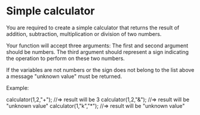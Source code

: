 # Simple calculator

You are required to create a simple calculator that returns the result of addition, subtraction, multiplication or division of two numbers.

Your function will accept three arguments:
The first and second argument should be numbers.
The third argument should represent a sign indicating the operation to perform on these two numbers.

If the variables are not numbers or the sign does not belong to the list above a message "unknown value" must be returned.

Example:

calculator(1,2,"+"); //=> result will be 3
calculator(1,2,"&"); //=> result will be "unknown value"
calculator(1,"k","*"); //=> result will be "unknown value"